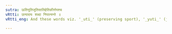 ```yaml
---
sutra: ऊतियूतिजूतिसातिहेतिकीर्त्तयश्च
vRtti: उत्यादयः शब्दा निपात्यन्ते ॥
vRtti_eng: And these words viz. '_uti_' (preserving sport), '_yuti_' (joining), '_juti_' (velocity), '_sati_', (destruction), '_heti_' (a weapon) and '_kirti_' (fame) are anomalous forms, acutely accented.

---
```

